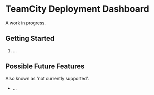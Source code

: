 TeamCity Deployment Dashboard
=============================

A work in progress.

Getting Started
---------------

1. ...


Possible Future Features
------------------------

Also known as 'not currently supported'.

* ...

